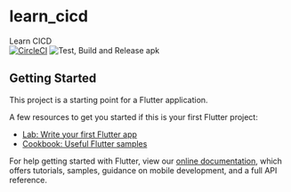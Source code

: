 # learn_cicd

Learn CICD   
[![CircleCI](https://circleci.com/gh/Sp4Rx/Learn-CICD.svg?style=svg)](https://circleci.com/gh/Sp4Rx/Learn-CICD) ![Test, Build and Release apk](https://github.com/Sp4Rx/Learn-CICD/workflows/Test,%20Build%20and%20Release%20apk/badge.svg)

## Getting Started

This project is a starting point for a Flutter application.

A few resources to get you started if this is your first Flutter project:

- [Lab: Write your first Flutter app](https://flutter.dev/docs/get-started/codelab)
- [Cookbook: Useful Flutter samples](https://flutter.dev/docs/cookbook)

For help getting started with Flutter, view our
[online documentation](https://flutter.dev/docs), which offers tutorials,
samples, guidance on mobile development, and a full API reference.
